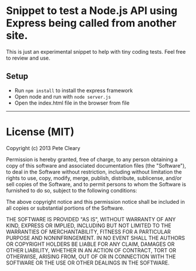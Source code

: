 # Snippet to test a Node.js API using Express being called from another site.

This is just an experimental snippet to help with tiny coding tests. 
Feel free to review and use.

## Setup

* Run `npm install` to install the express framework
* Open node and run with `node server.js`
* Open the index.html file in the browser from file

***************************************************

# License (MIT)

Copyright (c) 2013 Pete Cleary

Permission is hereby granted, free of charge, to any person obtaining a copy of this software and associated documentation files (the "Software"), to deal in the Software without restriction, including without limitation the rights to use, copy, modify, merge, publish, distribute, sublicense, and/or sell copies of the Software, and to permit persons to whom the Software is furnished to do so, subject to the following conditions:

The above copyright notice and this permission notice shall be included in all copies or substantial portions of the Software.

THE SOFTWARE IS PROVIDED "AS IS", WITHOUT WARRANTY OF ANY KIND, EXPRESS OR IMPLIED, INCLUDING BUT NOT LIMITED TO THE WARRANTIES OF MERCHANTABILITY, FITNESS FOR A PARTICULAR PURPOSE AND NONINFRINGEMENT. IN NO EVENT SHALL THE AUTHORS OR COPYRIGHT HOLDERS BE LIABLE FOR ANY CLAIM, DAMAGES OR OTHER LIABILITY, WHETHER IN AN ACTION OF CONTRACT, TORT OR OTHERWISE, ARISING FROM, OUT OF OR IN CONNECTION WITH THE SOFTWARE OR THE USE OR OTHER DEALINGS IN THE SOFTWARE.